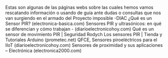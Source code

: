 Estas son algunas de las páginas webs sobre las cuales hemos vamos rescatando información o usando de guía ante dudas o consultas que nos van surgiendo en el armado del Proyecto imposible -DIAC
¿Qué es un Sensor PIR? (electronica-basica.com)
Sensores PIR y ultrasónicos: en qué se diferencian y cómo trabajan - (diarioelectronicohoy.com)
Qué es un sensor de movimiento PIR | Seguridad Rodych
Los sensores PIR | Tienda y Tutoriales Arduino (prometec.net)
QFCE, Sensores piroeléctricos para el IIoT (diarioelectronicohoy.com)
Sensores de proximidad y sus aplicaciones – Electrónica (electronica2000.com)
